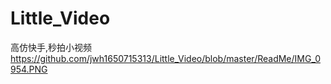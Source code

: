 # Little_Video
高仿快手,秒拍小视频
https://github.com/jwh1650715313/Little_Video/blob/master/ReadMe/IMG_0954.PNG
